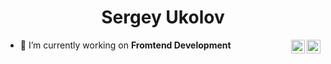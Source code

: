 <div align='center'><h1> Sergey Ukolov </h1></div>
<div align="center">
</a><a href="https://www.linkedin.com/in/sergey-ukolov" target="_blank" rel="nofollow"><img align="right" alt="Keshav's Linkdein" width="22px" src="https://img.icons8.com/color/48/000000/linkedin-2--v2.png" /></a><a href="https://www.instagram.com/ukolov_93" target="_blank" rel="nofollow"><img align="right" alt="Keshav's Insta" width="22px" src="https://img.icons8.com/color/48/000000/instagram-new--v2.png" /></a>
</div>

- 🔭 I’m currently working on  **Fromtend Development**
